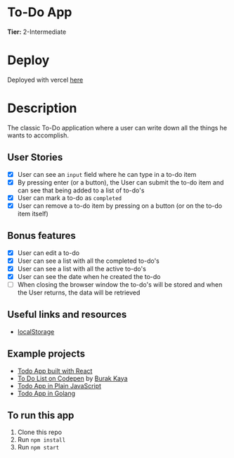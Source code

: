# To-Do App

**Tier:** 2-Intermediate

# Deploy

Deployed with vercel [here](https://todo-tan.vercel.app/)

# Description 

The classic To-Do application where a user can write down all the things he wants to accomplish.

## User Stories

-   [x] User can see an `input` field where he can type in a to-do item
-   [x] By pressing enter (or a button), the User can submit the to-do item and can see that being added to a list of to-do's
-   [x] User can mark a to-do as `completed`
-   [x] User can remove a to-do item by pressing on a button (or on the to-do item itself)

## Bonus features

-   [x] User can edit a to-do
-   [x] User can see a list with all the completed to-do's
-   [x] User can see a list with all the active to-do's
-   [x] User can see the date when he created the to-do
-   [ ] When closing the browser window the to-do's will be stored and when the User returns, the data will be retrieved

## Useful links and resources

-   [localStorage](https://developer.mozilla.org/en-US/docs/Web/API/Window/localStorage)

## Example projects

-   [Todo App built with React](http://todomvc.com/examples/react/#/)
-   [To Do List on Codepen](https://codepen.io/yesilfasulye/pen/eJIuF) by [Burak Kaya](https://codepen.io/yesilfasulye/)
-   [Todo App in Plain JavaScript](https://safdarjamal.github.io/todo-app/)
-   [Todo App in Golang](https://github.com/schadokar/go-to-do-app)

## To run this app

1. Clone this repo
2. Run ```npm install```
3. Run ```npm start```
